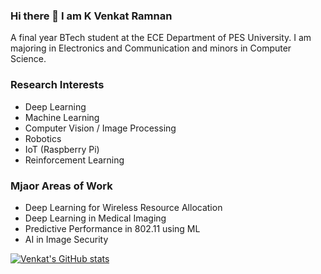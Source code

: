 ### Hi there 👋 I am K Venkat Ramnan

A final year BTech student at the ECE Department of PES University.  I am majoring in Electronics and Communication and minors in Computer Science.

### Research Interests
* Deep Learning
* Machine Learning
* Computer Vision / Image Processing
* Robotics
* IoT (Raspberry Pi)
* Reinforcement Learning

### Mjaor Areas of Work
* Deep Learning for Wireless Resource Allocation
* Deep Learning in Medical Imaging
* Predictive Performance in 802.11 using ML
* AI in Image Security




[![Venkat's GitHub stats](https://github-readme-stats.vercel.app/api?username=venkatramnank&show_icons=true&theme=dark)](https://github.com/venkatramnank/github-readme-stats)
